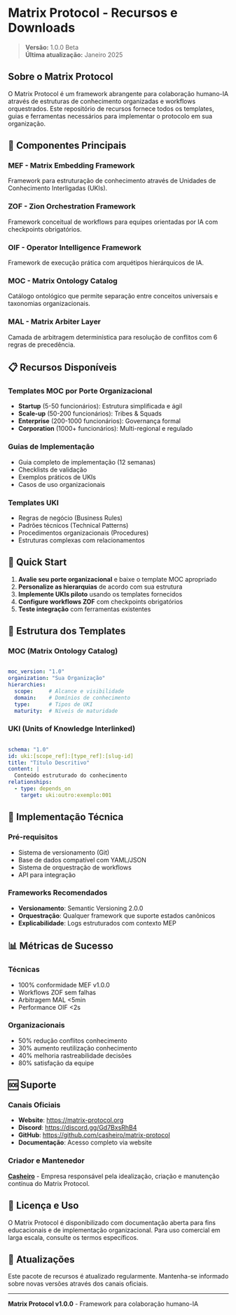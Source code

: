 # Matrix Protocol - Recursos e Downloads

> **Versão:** 1.0.0 Beta  
> **Última atualização:** Janeiro 2025

## Sobre o Matrix Protocol

O Matrix Protocol é um framework abrangente para colaboração humano-IA através de estruturas de conhecimento organizadas e workflows orquestrados. Este repositório de recursos fornece todos os templates, guias e ferramentas necessários para implementar o protocolo em sua organização.

## 🎯 Componentes Principais

### MEF - Matrix Embedding Framework
Framework para estruturação de conhecimento através de Unidades de Conhecimento Interligadas (UKIs).

### ZOF - Zion Orchestration Framework
Framework conceitual de workflows para equipes orientadas por IA com checkpoints obrigatórios.

### OIF - Operator Intelligence Framework
Framework de execução prática com arquétipos hierárquicos de IA.

### MOC - Matrix Ontology Catalog
Catálogo ontológico que permite separação entre conceitos universais e taxonomias organizacionais.

### MAL - Matrix Arbiter Layer
Camada de arbitragem determinística para resolução de conflitos com 6 regras de precedência.

## 📋 Recursos Disponíveis

### Templates MOC por Porte Organizacional
- **Startup** (5-50 funcionários): Estrutura simplificada e ágil
- **Scale-up** (50-200 funcionários): Tribes & Squads
- **Enterprise** (200-1000 funcionários): Governança formal
- **Corporation** (1000+ funcionários): Multi-regional e regulado

### Guias de Implementação
- Guia completo de implementação (12 semanas)
- Checklists de validação
- Exemplos práticos de UKIs
- Casos de uso organizacionais

### Templates UKI
- Regras de negócio (Business Rules)
- Padrões técnicos (Technical Patterns)  
- Procedimentos organizacionais (Procedures)
- Estruturas complexas com relacionamentos

## 🚀 Quick Start

1. **Avalie seu porte organizacional** e baixe o template MOC apropriado
2. **Personalize as hierarquias** de acordo com sua estrutura
3. **Implemente UKIs piloto** usando os templates fornecidos
4. **Configure workflows ZOF** com checkpoints obrigatórios
5. **Teste integração** com ferramentas existentes

## 📐 Estrutura dos Templates

### MOC (Matrix Ontology Catalog)
```yaml

moc_version: "1.0"
organization: "Sua Organização"
hierarchies:
  scope:     # Alcance e visibilidade
  domain:    # Domínios de conhecimento
  type:      # Tipos de UKI
  maturity:  # Níveis de maturidade
```

### UKI (Units of Knowledge Interlinked)
```yaml

schema: "1.0"
id: uki:[scope_ref]:[type_ref]:[slug-id]
title: "Título Descritivo"
content: |
  Conteúdo estruturado do conhecimento
relationships:
  - type: depends_on
    target: uki:outro:exemplo:001
```

## 🔧 Implementação Técnica

### Pré-requisitos
- Sistema de versionamento (Git)
- Base de dados compatível com YAML/JSON
- Sistema de orquestração de workflows
- API para integração

### Frameworks Recomendados
- **Versionamento**: Semantic Versioning 2.0.0
- **Orquestração**: Qualquer framework que suporte estados canônicos
- **Explicabilidade**: Logs estruturados com contexto MEP

## 📊 Métricas de Sucesso

### Técnicas
- 100% conformidade MEF v1.0.0
- Workflows ZOF sem falhas
- Arbitragem MAL <5min
- Performance OIF <2s

### Organizacionais
- 50% redução conflitos conhecimento
- 30% aumento reutilização conhecimento
- 40% melhoria rastreabilidade decisões
- 80% satisfação da equipe

## 🆘 Suporte

### Canais Oficiais
- **Website**: https://matrix-protocol.org
- **Discord**: https://discord.gg/Gd7BxsRhB4
- **GitHub**: https://github.com/casheiro/matrix-protocol
- **Documentação**: Acesso completo via website

### Criador e Mantenedor
**[Casheiro](https://casheiro.com.br)** - Empresa responsável pela idealização, criação e manutenção contínua do Matrix Protocol.

## 📄 Licença e Uso

O Matrix Protocol é disponibilizado com documentação aberta para fins educacionais e de implementação organizacional. Para uso comercial em larga escala, consulte os termos específicos.

## 🔄 Atualizações

Este pacote de recursos é atualizado regularmente. Mantenha-se informado sobre novas versões através dos canais oficiais.

---

**Matrix Protocol v1.0.0** - Framework para colaboração humano-IA
